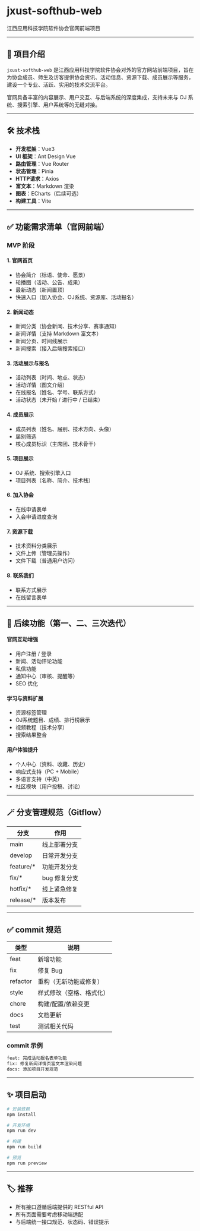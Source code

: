 # jxust-softhub-web

江西应用科技学院软件协会官网前端项目

---

## 📌 项目介绍

`jxust-softhub-web` 是江西应用科技学院软件协会对外的官方网站前端项目，旨在为协会成员、师生及访客提供协会资讯、活动信息、资源下载、成员展示等服务，建设一个专业、活跃、实用的技术交流平台。

官网具备丰富的内容展示、用户交互、与后端系统的深度集成，支持未来与 OJ 系统、搜索引擎、用户系统等的无缝对接。

---

## 🛠 技术栈

- **开发框架**：Vue3
- **UI 框架**：Ant Design Vue
- **路由管理**：Vue Router
- **状态管理**：Pinia
- **HTTP请求**：Axios
- **富文本**：Markdown 渲染
- **图表**：ECharts（后续可选）
- **构建工具**：Vite

---

## ✅ 功能需求清单（官网前端）

### MVP 阶段

#### 1. 官网首页
- 协会简介（标语、使命、愿景）
- 轮播图（活动、公告、成果）
- 最新动态（新闻置顶）
- 快速入口（加入协会、OJ系统、资源库、活动报名）

#### 2. 新闻动态
- 新闻分类（协会新闻、技术分享、赛事通知）
- 新闻详情（支持 Markdown 富文本）
- 新闻分页、时间线展示
- 新闻搜索（接入后端搜索接口）

#### 3. 活动展示与报名
- 活动列表（时间、地点、状态）
- 活动详情（图文介绍）
- 在线报名（姓名、学号、联系方式）
- 活动状态（未开始 / 进行中 / 已结束）

#### 4. 成员展示
- 成员列表（姓名、届别、技术方向、头像）
- 届别筛选
- 核心成员标识（主席团、技术骨干）

#### 5. 项目展示
- OJ 系统、搜索引擎入口
- 项目列表（名称、简介、技术栈）

#### 6. 加入协会
- 在线申请表单
- 入会申请进度查询

#### 7. 资源下载
- 技术资料分类展示
- 文件上传（管理员操作）
- 文件下载（普通用户访问）

#### 8. 联系我们
- 联系方式展示
- 在线留言表单

---

## 🔄 后续功能（第一、二、三次迭代）

#### 官网互动增强
- 用户注册 / 登录
- 新闻、活动评论功能
- 私信功能
- 通知中心（审核、提醒等）
- SEO 优化

#### 学习与资料扩展
- 资源标签管理
- OJ系统题目、成绩、排行榜展示
- 视频教程（技术分享）
- 搜索结果整合

#### 用户体验提升
- 个人中心（资料、收藏、历史）
- 响应式支持（PC + Mobile）
- 多语言支持（中英）
- 社区模块（用户投稿、讨论）

---

## 🪄 分支管理规范（Gitflow）

| 分支 | 作用 |
|------|------|
| main | 线上部署分支 |
| develop | 日常开发分支 |
| feature/* | 功能开发分支 |
| fix/* | bug 修复分支 |
| hotfix/* | 线上紧急修复 |
| release/* | 版本发布 |

---

## ✅ commit 规范

| 类型 | 说明 |
|------|------|
| feat | 新增功能 |
| fix | 修复 Bug |
| refactor | 重构（无新功能或修复） |
| style | 样式修改（空格、格式化） |
| chore | 构建/配置/依赖变更 |
| docs | 文档更新 |
| test | 测试相关代码 |

### commit 示例
```bash
feat: 完成活动报名表单功能
fix: 修复新闻详情页富文本渲染问题
docs: 添加项目开发规范
```

---

## ✨ 项目启动

```bash
# 安装依赖
npm install

# 开发环境
npm run dev

# 构建
npm run build

# 预览
npm run preview
```

---

## 🏷 推荐

- 所有接口遵循后端提供的 RESTful API
- 所有页面需要考虑移动端适配
- 与后端统一接口规范、状态码、错误提示
